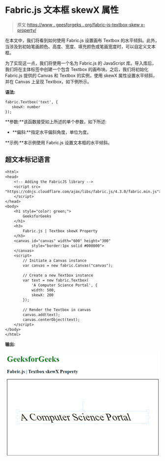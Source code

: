 # Fabric.js 文本框 skewX 属性

> 原文:[https://www . geesforgeks . org/fabric-js-textbox-skew x-property/](https://www.geeksforgeeks.org/fabric-js-textbox-skewx-property/)

在本文中，我们将看到如何使用 Fabric.js 设置画布 Textbox 的水平倾斜。此外，当涉及到初始笔画颜色、高度、宽度、填充颜色或笔画宽度时，可以自定义文本框。

为了实现这一点，我们将使用一个名为 Fabric.js 的 JavaScript 库。导入库后，我们将在主体标签中创建一个包含 Textbox 的画布块。之后，我们将初始化 Fabric.js 提供的 Canvas 和 Textbox 的实例，使用 skewX 属性设置水平倾斜，并在 Canvas 上呈现 Textbox，如下例所示。

**语法:**

```
fabric.Textbox('text', {
   skewX: number
});
```

**参数:**该函数接受如上所述的单个参数，如下所述:

*   **偏斜:**指定水平偏斜角度，单位为度。

**示例:**本示例使用 Fabric.js 设置文本框的水平倾斜。

## 超文本标记语言

```
<html>
<head>
    <!-- Adding the FabricJS library -->
    <script src=
"https://cdnjs.cloudflare.com/ajax/libs/fabric.js/4.3.0/fabric.min.js">
    </script>
</head>
<body>
    <h1 style="color: green;">
        GeeksforGeeks
    </h1>
    <h3>
        Fabric.js | Textbox skewX Property
    </h3>
    <canvas id="canvas" width="600" height="300"
            style="border:1px solid #000000">
    </canvas>
    <script>
        // Initiate a Canvas instance 
        var canvas = new fabric.Canvas("canvas");

        // Create a new Textbox instance 
        var text = new fabric.Textbox(
            'A Computer Science Portal', {
            width: 500,
            skewX: 200
        });

        // Render the Textbox in canvas 
        canvas.add(text);
        canvas.centerObject(text);
    </script>
</body>
</html>
```

**输出:**

![](img/b021ce11bf303829afe0daf6cec919f9.png)